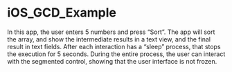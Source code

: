 # iOS_GCD_Example
In this app, the user enters 5 numbers and press “Sort”. The app will sort the array, and show the intermediate results in a text view, and the final result in text fields. After each interaction has a “sleep” process, that stops the execution for 5 seconds. During the entire process, the user can interact with the segmented control, showing that the user interface is not frozen.
